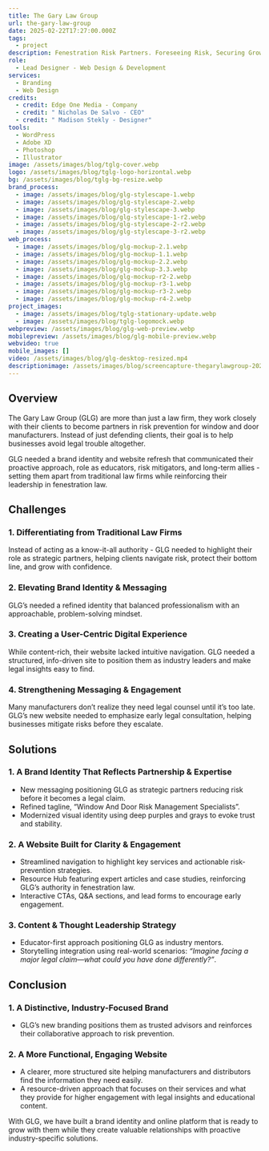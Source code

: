 ```yaml
---
title: The Gary Law Group
url: the-gary-law-group
date: 2025-02-22T17:27:00.000Z
tags:
  - project
description: Fenestration Risk Partners. Foreseeing Risk, Securing Growth.
role:
  - Lead Designer - Web Design & Development
services:
  - Branding
  - Web Design
credits:
  - credit: Edge One Media - Company
  - credit: " Nicholas De Salvo - CEO"
  - credit: " Madison Stekly - Designer"
tools:
  - WordPress
  - Adobe XD
  - Photoshop
  - Illustrator
image: /assets/images/blog/tglg-cover.webp
logo: /assets/images/blog/tglg-logo-horizontal.webp
bg: /assets/images/blog/tglg-bg-resize.webp
brand_process:
  - image: /assets/images/blog/glg-stylescape-1.webp
  - image: /assets/images/blog/glg-stylescape-2.webp
  - image: /assets/images/blog/glg-stylescape-3.webp
  - image: /assets/images/blog/glg-stylescape-1-r2.webp
  - image: /assets/images/blog/glg-stylescape-2-r2.webp
  - image: /assets/images/blog/glg-stylescape-3-r2.webp
web_process:
  - image: /assets/images/blog/glg-mockup-2.1.webp
  - image: /assets/images/blog/glg-mockup-1.1.webp
  - image: /assets/images/blog/glg-mockup-2.2.webp
  - image: /assets/images/blog/glg-mockup-3.3.webp
  - image: /assets/images/blog/glg-mockup-r2-2.webp
  - image: /assets/images/blog/glg-mockup-r3-1.webp
  - image: /assets/images/blog/glg-mockup-r3-2.webp
  - image: /assets/images/blog/glg-mockup-r4-2.webp
project_images:
  - image: /assets/images/blog/tglg-stationary-update.webp
  - image: /assets/images/blog/tglg-logomock.webp
webpreview: /assets/images/blog/glg-web-preview.webp
mobilepreview: /assets/images/blog/glg-mobile-preview.webp
webvideo: true
mobile_images: []
video: /assets/images/blog/glg-desktop-resized.mp4
descriptionimage: /assets/images/blog/screencapture-thegarylawgroup-2025-02-22-17_29_30.webp
---
```

## Overview

The Gary Law Group (GLG) are more than just a law firm, they work closely with their clients to become partners in risk prevention for window and door manufacturers. Instead of just defending clients, their goal is to help businesses avoid legal trouble altogether.

GLG needed a brand identity and website refresh that communicated their proactive approach, role as educators, risk mitigators, and long-term allies - setting them apart from traditional law firms while reinforcing their leadership in fenestration law.

## Challenges

### 1. Differentiating from Traditional Law Firms

Instead of acting as a know-it-all authority - GLG needed to highlight their role as strategic partners, helping clients navigate risk, protect their bottom line, and grow with confidence.

### 2. Elevating Brand Identity & Messaging

GLG’s needed a refined identity that balanced professionalism with an approachable, problem-solving mindset.

### 3. Creating a User-Centric Digital Experience

While content-rich, their website lacked intuitive navigation. GLG needed a structured, info-driven site to position them as industry leaders and make legal insights easy to find.

### 4. Strengthening Messaging & Engagement

Many manufacturers don’t realize they need legal counsel until it’s too late. GLG’s new website needed to emphasize early legal consultation, helping businesses mitigate risks before they escalate.

## Solutions

### 1. A Brand Identity That Reflects Partnership & Expertise

* New messaging positioning GLG as strategic partners reducing risk before it becomes a legal claim.
* Refined tagline, “Window And Door Risk Management Specialists”.
* Modernized visual identity using deep purples and grays to evoke trust and stability.

### 2. A Website Built for Clarity & Engagement

* Streamlined navigation to highlight key services and actionable risk-prevention strategies.
* Resource Hub featuring expert articles and case studies, reinforcing GLG’s authority in fenestration law.
* Interactive CTAs, Q&A sections, and lead forms to encourage early engagement.

### 3. Content & Thought Leadership Strategy

* Educator-first approach positioning GLG as industry mentors.
* Storytelling integration using real-world scenarios: *“Imagine facing a major legal claim—what could you have done differently?”*.

## Conclusion

### 1. A Distinctive, Industry-Focused Brand

* GLG’s new branding positions them as trusted advisors and reinforces their collaborative approach to risk prevention.

### 2. A More Functional, Engaging Website

* A clearer, more structured site helping manufacturers and distributors find the information they need easily.
* A resource-driven approach that focuses on their services and what they provide for higher engagement with legal insights and educational content.

With GLG, we have built a brand identity and online platform that is ready to grow with them while they create valuable relationships with proactive industry-specific solutions.
